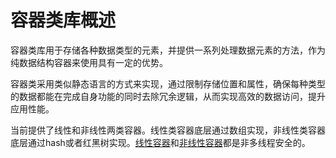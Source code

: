 # 容器类库概述

容器类库用于存储各种数据类型的元素，并提供一系列处理数据元素的方法，作为纯数据结构容器来使用具有一定的优势。

容器类采用类似静态语言的方式来实现，通过限制存储位置和属性，确保每种类型的数据都能在完成自身功能的同时去除冗余逻辑，从而实现高效的数据访问，提升应用性能。

当前提供了线性和非线性两类容器。线性类容器底层通过数组实现，非线性类容器底层通过hash或者红黑树实现。[线性容器](linear-container.md)和[非线性容器](nonlinear-container.md)都是非多线程安全的。
